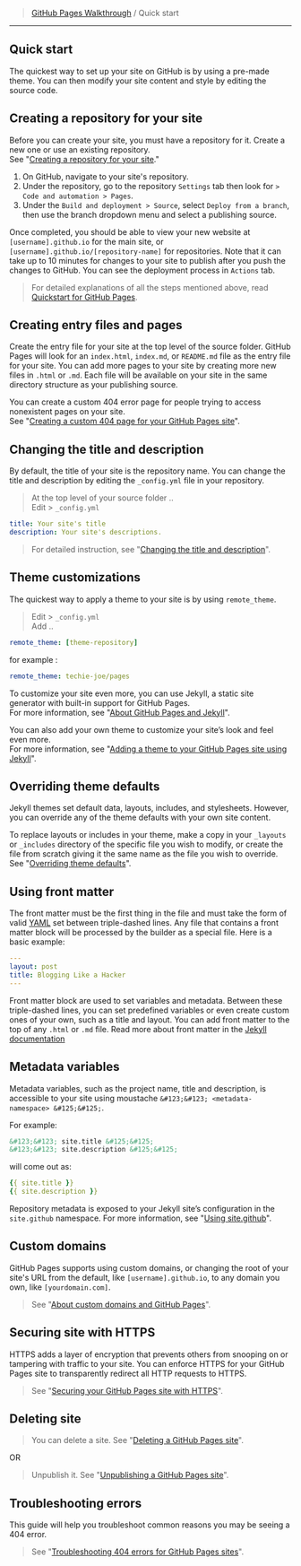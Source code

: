 > [GitHub Pages Walkthrough](../) / Quick start

---

## Quick start

The quickest way to set up your site on GitHub is by using a pre-made theme. You can then modify your site content and style by editing the source code.

## Creating a repository for your site

Before you can create your site, you must have a repository for it. Create a new one or use an existing repository.  
See "[Creating a repository for your site](https://docs.github.com/en/pages/getting-started-with-github-pages/creating-a-github-pages-site#creating-a-repository-for-your-site)."

1. On GitHub, navigate to your site's repository.
2. Under the repository, go to the repository `Settings` tab then look for `> Code and automation > Pages`. 
3. Under the `Build and deployment > Source`, select `Deploy from a branch`, then use the branch dropdown menu and select a publishing source.

Once completed, you should be able to view your new website at `[username].github.io` for the main site, or `[username].github.io/[repository-name]` for repositories. Note that it can take up to 10 minutes for changes to your site to publish after you push the changes to GitHub. You can see the deployment process in `Actions` tab.

> For detailed explanations of all the steps mentioned above, read [Quickstart for GitHub Pages](https://docs.github.com/en/pages/quickstart).

## Creating entry files and pages

Create the entry file for your site at the top level of the source folder. GitHub Pages will look for an `index.html`, `index.md`, or `README.md` file as the entry file for your site. You can add more pages to your site by creating more new files in `.html` or `.md`. Each file will be available on your site in the same directory structure as your publishing source.

You can create a custom 404 error page for people trying to access nonexistent pages on your site.  
See "[Creating a custom 404 page for your GitHub Pages site](https://docs.github.com/en/pages/getting-started-with-github-pages/creating-a-custom-404-page-for-your-github-pages-site)".

## Changing the title and description

By default, the title of your site is the repository name. You can change the title and description by editing the `_config.yml` file in your repository.

> At the top level of your source folder ..  
> Edit > `_config.yml`

```yml
title: Your site's title
description: Your site's descriptions.
```

> For detailed instruction, see "[Changing the title and description](https://docs.github.com/en/pages/quickstart#changing-the-title-and-description)".

## Theme customizations

The quickest way to apply a theme to your site is by using `remote_theme`.

> Edit > `_config.yml`  
> Add ..

```yml
remote_theme: [theme-repository]
```
for example :
```yml
remote_theme: techie-joe/pages
```

To customize your site even more, you can use Jekyll, a static site generator with built-in support for GitHub Pages.  
For more information, see "[About GitHub Pages and Jekyll](https://docs.github.com/en/pages/setting-up-a-github-pages-site-with-jekyll/about-github-pages-and-jekyll)".

You can also add your own theme to customize your site’s look and feel even more.  
For more information, see "[Adding a theme to your GitHub Pages site using Jekyll](https://docs.github.com/en/pages/setting-up-a-github-pages-site-with-jekyll/adding-a-theme-to-your-github-pages-site-using-jekyll)".

## Overriding theme defaults

Jekyll themes set default data, layouts, includes, and stylesheets. However, you can override any of the theme defaults with your own site content.

To replace layouts or includes in your theme, make a copy in your `_layouts` or `_includes` directory of the specific file you wish to modify, or create the file from scratch giving it the same name as the file you wish to override. See "[Overriding theme defaults](https://jekyllrb.com/docs/themes/#overriding-theme-defaults)".

## Using front matter

The front matter must be the first thing in the file and must take the form of valid [YAML](https://yaml.org/) set between triple-dashed lines. Any file that contains a front matter block will be processed by the builder as a special file. Here is a basic example:

```yml
---
layout: post
title: Blogging Like a Hacker
---
```

Front matter block are used to set variables and metadata. Between these triple-dashed lines, you can set predefined variables or even create custom ones of your own, such as a title and layout. You can add front matter to the top of any `.html` or `.md` file. Read more about front matter in the [Jekyll documentation](https://jekyllrb.com/docs/frontmatter)

## Metadata variables

Metadata variables, such as the project name, title and description, is accessible to your site using moustache `&#123;&#123; <metadata-namespace> &#125;&#125;`.  

For example:  
```md
&#123;&#123; site.title &#125;&#125;  
&#123;&#123; site.description &#125;&#125;  
```

will come out as:
```yml
{{ site.title }}  
{{ site.description }}  
```

Repository metadata is exposed to your Jekyll site’s configuration in the `site.github` namespace.
For more information, see "[Using site.github](https://jekyll.github.io/github-metadata/site.github/)".

## Custom domains

GitHub Pages supports using custom domains, or changing the root of your site's URL from the default, like `[username].github.io`, to any domain you own, like `[yourdomain.com]`.

> See "[About custom domains and GitHub Pages](https://docs.github.com/en/pages/configuring-a-custom-domain-for-your-github-pages-site/about-custom-domains-and-github-pages)".

## Securing site with HTTPS

HTTPS adds a layer of encryption that prevents others from snooping on or tampering with traffic to your site. You can enforce HTTPS for your GitHub Pages site to transparently redirect all HTTP requests to HTTPS.

> See "[Securing your GitHub Pages site with HTTPS](https://docs.github.com/en/pages/getting-started-with-github-pages/securing-your-github-pages-site-with-https)".

## Deleting site

> You can delete a site. See "[Deleting a GitHub Pages site](https://docs.github.com/en/pages/getting-started-with-github-pages/deleting-a-github-pages-site)".  

OR

> Unpublish it. See "[Unpublishing a GitHub Pages site](https://docs.github.com/en/pages/getting-started-with-github-pages/unpublishing-a-github-pages-site)".

## Troubleshooting errors

This guide will help you troubleshoot common reasons you may be seeing a 404 error.

> See "[Troubleshooting 404 errors for GitHub Pages sites](https://docs.github.com/en/pages/getting-started-with-github-pages/troubleshooting-404-errors-for-github-pages-sites)".
